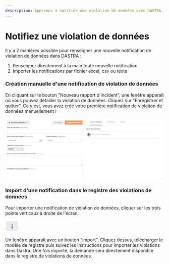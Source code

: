 ```yaml
---
description: Apprenez à notifier une violation de données avec DASTRA.
---
```


# Notifiez une violation de données

Il y a 2 manières possible pour renseigner une nouvelle notification de violation de données dans DASTRA :

1. Renseigner directement à la main toute nouvelle notification
2. Importer les notifications par fichier excel, csv ou texte

### Création manuelle d'une notification de violation de données

En cliquant sur le bouton "Nouveau rapport d'incident", une fenêtre apparaît où vous pouvez détailler la violation de données. Cliquez sur "Enregistrer et quitter". Ca y est, vous avez créé votre première notification de violation de données manuellement !

![D&#xE9;tail de la violation de donn&#xE9;es](../../.gitbook/assets/image%20%28146%29.png)

### Import d'une notification dans le registre des violations de données

Pour importer une notification de violation de données, cliquer sur les trois points verticaux à droite de l'écran. 

![](../../.gitbook/assets/image%20%2851%29.png)

Un fenêtre apparaît avec un bouton "import". Cliquez dessus, télécharger le modèle de registre puis suivez les instructions pour importer les violations dans Dastra. Une fois importé, la demande sera directement disponible dans le registre de violations de données.

